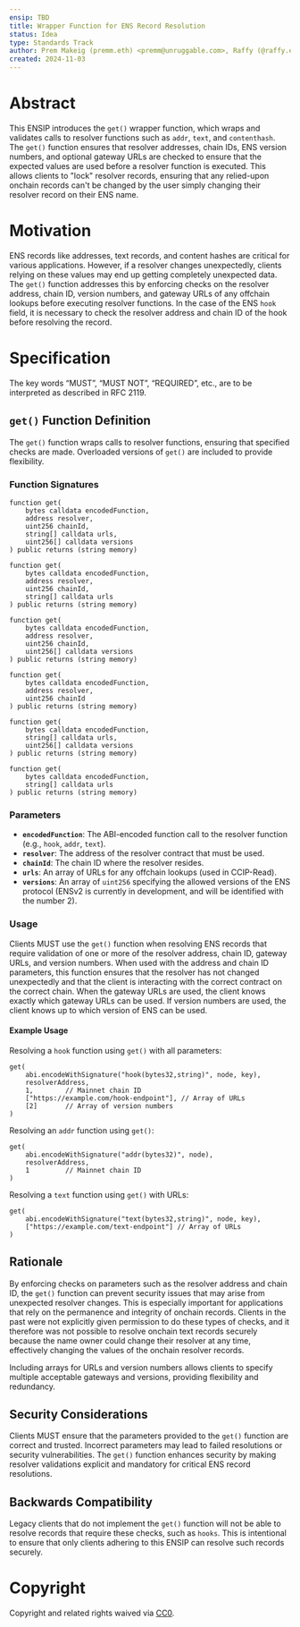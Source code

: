 ```yaml
---
ensip: TBD  
title: Wrapper Function for ENS Record Resolution  
status: Idea  
type: Standards Track  
author: Prem Makeig (premm.eth) <premm@unruggable.com>, Raffy (@raffy.eth) <raffy@unruggable.com>  
created: 2024-11-03  
---
```


# Abstract 

This ENSIP introduces the `get()` wrapper function, which wraps and validates calls to resolver functions such as `addr`, `text`, and `contenthash`. The `get()` function ensures that resolver addresses, chain IDs, ENS version numbers, and optional gateway URLs are checked to ensure that the expected values are used before a resolver function is executed. This allows clients to "lock" resolver records, ensuring that any relied-upon onchain records can't be changed by the user simply changing their resolver record on their ENS name.

# Motivation

ENS records like addresses, text records, and content hashes are critical for various applications. However, if a resolver changes unexpectedly, clients relying on these values may end up getting completely unexpected data. The `get()` function addresses this by enforcing checks on the resolver address, chain ID, version numbers, and gateway URLs of any offchain lookups before executing resolver functions. In the case of the ENS `hook` field, it is necessary to check the resolver address and chain ID of the hook before resolving the record.

# Specification

The key words “MUST”, “MUST NOT”, “REQUIRED”, etc., are to be interpreted as described in RFC 2119.

## `get()` Function Definition

The `get()` function wraps calls to resolver functions, ensuring that specified checks are made. Overloaded versions of `get()` are included to provide flexibility.

### Function Signatures

```
function get(
    bytes calldata encodedFunction,
    address resolver,
    uint256 chainId,
    string[] calldata urls,
    uint256[] calldata versions
) public returns (string memory)
```

```
function get(
    bytes calldata encodedFunction,
    address resolver,
    uint256 chainId,
    string[] calldata urls
) public returns (string memory)
```

```
function get(
    bytes calldata encodedFunction,
    address resolver,
    uint256 chainId,
    uint256[] calldata versions
) public returns (string memory)
```

```
function get(
    bytes calldata encodedFunction,
    address resolver,
    uint256 chainId
) public returns (string memory)
```

```
function get(
    bytes calldata encodedFunction,
    string[] calldata urls,
    uint256[] calldata versions
) public returns (string memory)
```

```
function get(
    bytes calldata encodedFunction,
    string[] calldata urls
) public returns (string memory)
```

### Parameters

- **`encodedFunction`**: The ABI-encoded function call to the resolver function (e.g., `hook`, `addr`, `text`).
- **`resolver`**: The address of the resolver contract that must be used.
- **`chainId`**: The chain ID where the resolver resides.
- **`urls`**: An array of URLs for any offchain lookups (used in CCIP-Read).
- **`versions`**: An array of `uint256` specifying the allowed versions of the ENS protocol (ENSv2 is currently in development, and will be identified with the number 2).

### Usage

Clients MUST use the `get()` function when resolving ENS records that require validation of one or more of the resolver address, chain ID, gateway URLs, and version numbers. When used with the address and chain ID parameters, this function ensures that the resolver has not changed unexpectedly and that the client is interacting with the correct contract on the correct chain. When the gateway URLs are used, the client knows exactly which gateway URLs can be used. If version numbers are used, the client knows up to which version of ENS can be used.

#### Example Usage

Resolving a `hook` function using `get()` with all parameters:

```
get(
    abi.encodeWithSignature("hook(bytes32,string)", node, key),
    resolverAddress,
    1,        // Mainnet chain ID
    ["https://example.com/hook-endpoint"], // Array of URLs
    [2]       // Array of version numbers
)
```

Resolving an `addr` function using `get()`:

```
get(
    abi.encodeWithSignature("addr(bytes32)", node),
    resolverAddress,
    1         // Mainnet chain ID
)
```

Resolving a `text` function using `get()` with URLs:

```
get(
    abi.encodeWithSignature("text(bytes32,string)", node, key),
    ["https://example.com/text-endpoint"] // Array of URLs
)
```

## Rationale 

By enforcing checks on parameters such as the resolver address and chain ID, the `get()` function can prevent security issues that may arise from unexpected resolver changes. This is especially important for applications that rely on the permanence and integrity of onchain records. Clients in the past were not explicitly given permission to do these types of checks, and it therefore was not possible to resolve onchain text records securely because the name owner could change their resolver at any time, effectively changing the values of the onchain resolver records.

Including arrays for URLs and version numbers allows clients to specify multiple acceptable gateways and versions, providing flexibility and redundancy.

## Security Considerations

Clients MUST ensure that the parameters provided to the `get()` function are correct and trusted. Incorrect parameters may lead to failed resolutions or security vulnerabilities. The `get()` function enhances security by making resolver validations explicit and mandatory for critical ENS record resolutions.

## Backwards Compatibility

Legacy clients that do not implement the `get()` function will not be able to resolve records that require these checks, such as `hooks`. This is intentional to ensure that only clients adhering to this ENSIP can resolve such records securely.

# Copyright

Copyright and related rights waived via [CC0](../LICENSE.md).
